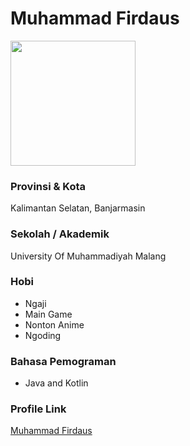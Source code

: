# Muhammad Firdaus

<img src="https://avatars0.githubusercontent.com/u/20089079?s=460&u=db044f0c5b39dfefe07ce87dfb976ca3217f06ab&v=4" width="200" height="200" align="center"/>

### Provinsi & Kota

Kalimantan Selatan, Banjarmasin

### Sekolah / Akademik

University Of Muhammadiyah Malang

### Hobi

- Ngaji
- Main Game
- Nonton Anime
- Ngoding


### Bahasa Pemograman 

- Java and Kotlin

### Profile Link

[Muhammad Firdaus](https://github.com/firdaus1453)
